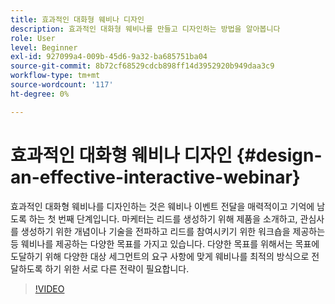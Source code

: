 ```yaml
---
title: 효과적인 대화형 웨비나 디자인
description: 효과적인 대화형 웨비나를 만들고 디자인하는 방법을 알아봅니다
role: User
level: Beginner
exl-id: 927099a4-009b-45d6-9a32-ba685751ba04
source-git-commit: 8b72cf68529cdcb898ff14d3952920b949daa3c9
workflow-type: tm+mt
source-wordcount: '117'
ht-degree: 0%

---
```


# 효과적인 대화형 웨비나 디자인 {#design-an-effective-interactive-webinar}

효과적인 대화형 웨비나를 디자인하는 것은 웨비나 이벤트 전달을 매력적이고 기억에 남도록 하는 첫 번째 단계입니다. 마케터는 리드를 생성하기 위해 제품을 소개하고, 관심사를 생성하기 위한 개념이나 기술을 전파하고 리드를 참여시키기 위한 워크숍을 제공하는 등 웨비나를 제공하는 다양한 목표를 가지고 있습니다. 다양한 목표를 위해서는 목표에 도달하기 위해 다양한 대상 세그먼트의 요구 사항에 맞게 웨비나를 최적의 방식으로 전달하도록 하기 위한 서로 다른 전략이 필요합니다.

>[!VIDEO](https://video.tv.adobe.com/v/3418602?q=9)
